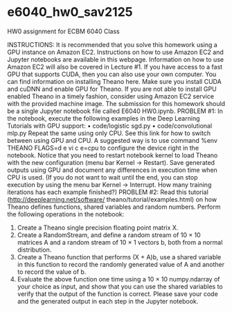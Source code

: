 # e6040_hw0_sav2125

HW0 assignment for ECBM 6040 Class

INSTRUCTIONS: It is recommended that you solve this homework using
a GPU instance on Amazon EC2. Instructions on how to use Amazon EC2
and Jupyter notebooks are available in this webpage. Information on how to
use Amazon EC2 will also be covered in Lecture #1.
If you have access to a fast GPU that supports CUDA, then you can also
use your own computer. You can find information on installing Theano here.
Make sure you install CUDA and cuDNN and enable GPU for Theano. If
you are not able to install GPU enabled Theano in a timely fashion, consider
using Amazon EC2 service with the provided machine image.
The submission for this homework should be a single Jupyter notebook file
called E6040 HW0.ipynb.
PROBLEM #1: In the notebook, execute the following examples in the
Deep Learning Tutorials with GPU support:
• code/logistic sgd.py
• code/convolutional mlp.py
Repeat the same using only CPU.
See this link for how to switch between using GPU and CPU. A suggested
way is to use command
%env THEANO FLAGS=d e vi c e=cpu
to configure the device right in the notebook. Notice that you need to restart
notebook kernel to load Theano with the new configuration (menu bar Kernel
→ Restart).
Save generated outputs using GPU and document any differences in execution
time when CPU is used. (If you do not want to wait until the end, you
can stop execution by using the menu bar Kernel → Interrupt. How many
training iterations has each example finished?)
PROBLEM #2: Read this tutorial (http://deeplearning.net/software/
theano/tutorial/examples.html) on how Theano defines functions, shared
variables and random numbers.
Perform the following operations in the notebook:
1. Create a Theano single precision floating point matrix X.
2. Create a RandomStream, and define a random stream of 10 × 10 matrices
A and a random stream of 10 × 1 vectors b, both from a normal
distribution.
3. Create a Theano function that performs (X + A)b, use a shared variable
in this function to record the randomly generated value of A and
another to record the value of b.
4. Evaluate the above function one time using a 10 × 10 numpy.ndarray
of your choice as input, and show that you can use the shared variables
to verify that the output of the function is correct.
Please save your code and the generated output in each step in the Jupyter
notebook.
